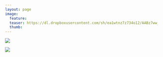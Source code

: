 ```yaml
---
layout: page
image:
  feature:
  teaser: https://dl.dropboxusercontent.com/sh/ea1wtnz7z734o12/AABz7ww_zA5xmND8KL-4w9hia/luontokuvat/kes%C3%A4/2/DSC11671-245px.jpg
  thumb:
---
```


[![](https://dl.dropboxusercontent.com/sh/ea1wtnz7z734o12/AADtoUvlBNuPBLrU3vO6IS6Ra/luontokuvat/kes%C3%A4/2/DSC11671-800px.jpg)](https://dl.dropboxusercontent.com/sh/ea1wtnz7z734o12/AADGGLODOMJejoBrewFs63S2a/luontokuvat/kes%C3%A4/2/DSC11671.jpg)

[![](https://dl.dropboxusercontent.com/sh/ea1wtnz7z734o12/AACHztzkt0TPdLrNfdP71dzha/luontokuvat/kes%C3%A4/2/DSC11678-800px.jpg)](https://dl.dropboxusercontent.com/sh/ea1wtnz7z734o12/AACAnIAe0_abu9zH2zSq752Pa/luontokuvat/kes%C3%A4/2/DSC11678.jpg)

